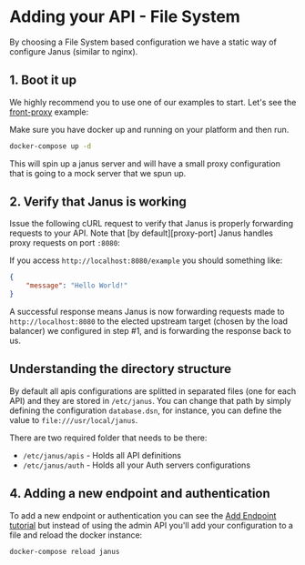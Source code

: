 # Adding your API - File System

By choosing a File System based configuration we have a static way of configure Janus (similar to nginx).

## 1. Boot it up

We highly recommend you to use one of our examples to start. Let's see the [front-proxy](/examples/front-proxy) example:

Make sure you have docker up and running on your platform and then run.

```sh
docker-compose up -d
```

This will spin up a janus server and will have a small proxy configuration that is going to a mock server that we spun up.

## 2. Verify that Janus is working

Issue the following cURL request to verify that Janus is properly forwarding
requests to your API. Note that [by default][proxy-port] Janus handles proxy
requests on port `:8080`:

If you access `http://localhost:8080/example` you should something like:

```json
{
    "message": "Hello World!"
}
```

A successful response means Janus is now forwarding requests made to
`http://localhost:8080` to the elected upstream target (chosen by the load balancer) we configured in step #1,
and is forwarding the response back to us.

## Understanding the directory structure

By default all apis configurations are splitted in separated files (one for each API) and they are stored in `/etc/janus`. You can change that path by simply defining the configuration `database.dsn`, for instance, you can define the value to `file:///usr/local/janus`.

There are two required folder that needs to be there:

- `/etc/janus/apis` - Holds all API definitions
- `/etc/janus/auth` - Holds all your Auth servers configurations

## 4. Adding a new endpoint and authentication

To add a new endpoint or authentication you can see the [Add Endpoint tutorial](add_endpoint.md) but instead of using the admin API you'll add your configuration to a file and reload the docker instance:

```sh
docker-compose reload janus
```
